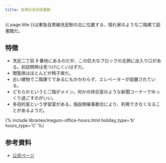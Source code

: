 ```yaml
---
title: 目黒区洗足図書館
---
```


{{ page.title }}は東急目黒線洗足駅の北に位置する、隠れ家のような二階建て図書館だ。

## 特徴

* 洗足二丁目 8 番地にあるのだが、この巨大なブロックの北側に出入り口がある。初訪問時は見つけにくいはずだ。
* 閲覧席はほとんどが椅子席だ。
* 古い建物で二階建てであるにもかかわらず、エレベーターが設置されている。
* どちらかというと二階がメイン。何かの待合室のような新聞コーナーでゆっくり過ごすのがいい。
* 多目的室という学習室がある。施設側催事都合により、利用できなくなることがあるようだ。

{% include libraries/meguro-office-hours.html holiday_type='b' hours_type='C' %}

## 参考資料

* [公式ページ](http://www.meguro-library.jp/locations/senzoku-loc/)
